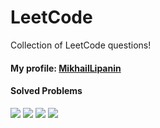 # LeetCode
Collection of LeetCode questions!

#### My profile: [MikhailLipanin](https://leetcode.com/MikhailLipanin/)

#### Solved Problems

![](https://badges.peiyuan.ch/leetcode/MikhailLipanin/solved)
![](https://badges.peiyuan.ch/leetcode/MikhailLipanin/solved?difficulty=easy)
![](https://badges.peiyuan.ch/leetcode/MikhailLipanin/solved?difficulty=medium)
![](https://badges.peiyuan.ch/leetcode/MikhailLipanin/solved?difficulty=hard)
